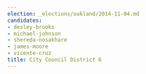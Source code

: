 ```yaml
---
election: _elections/oakland/2014-11-04.md
candidates:
- desley-brooks
- michael-johnson
- shereda-nosakhare
- james-moore
- vicente-cruz
title: City Council District 6
---
```

